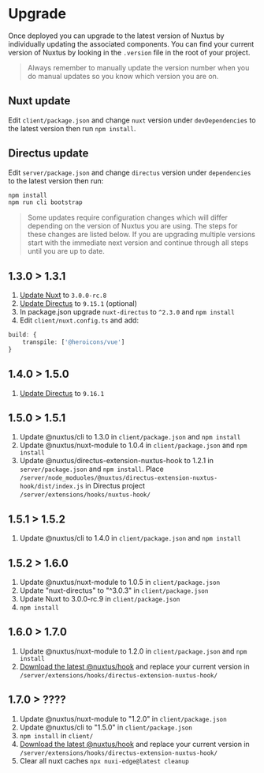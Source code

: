 # Upgrade

Once deployed you can upgrade to the latest version of Nuxtus by individually updating the associated components. You can find your current version of Nuxtus by looking in the `.version` file in the root of your project.

> Always remember to manually update the version number when you do manual updates so you know which version you are on.

## Nuxt update

Edit `client/package.json` and change `nuxt` version under `devDependencies` to the latest version then run `npm install`.

## Directus update

Edit `server/package.json` and change `directus` version under `dependencies` to the latest version then run:

```bash
npm install
npm run cli bootstrap
```

> Some updates require configuration changes which will differ depending on the version of Nuxtus you are using. The steps for these changes are listed below. If you are upgrading multiple versions start with the immediate next version and continue through all steps until you are up to date.

## 1.3.0 > 1.3.1

1. [Update Nuxt](#nuxt-update) to `3.0.0-rc.8`
2. [Update Directus](#directus-update) to `9.15.1` (optional)
3. In package.json upgrade `nuxt-directus` to `^2.3.0` and `npm install`
4. Edit `client/nuxt.config.ts` and add:

```typescript
build: {
	transpile: ['@heroicons/vue']
}
```

## 1.4.0 > 1.5.0

1. [Update Directus](#directus-update) to `9.16.1`

## 1.5.0 > 1.5.1

1. Update @nuxtus/cli to 1.3.0 in `client/package.json` and `npm install`
2. Update @nuxtus/nuxt-module to 1.0.4 in `client/package.json` and `npm install`
3. Update @nuxtus/directus-extension-nuxtus-hook to 1.2.1 in `server/package.json` and `npm install`. Place `/server/node_moduoles/@nuxtus/directus-extension-nuxtus-hook/dist/index.js` in Directus project `/server/extensions/hooks/nuxtus-hook/`

## 1.5.1 > 1.5.2

1. Update @nuxtus/cli to 1.4.0 in `client/package.json` and `npm install`

## 1.5.2 > 1.6.0

1. Update @nuxtus/nuxt-module to 1.0.5 in `client/package.json`
2. Update "nuxt-directus" to "^3.0.3" in `client/package.json`
3. Update Nuxt to 3.0.0-rc.9 in `client/package.json`
4. `npm install`

## 1.6.0 > 1.7.0

1. Update @nuxtus/nuxt-module to 1.2.0 in `client/package.json` and `npm install`
2. [Download the latest @nuxtus/hook](directus-extension.md) and replace your current version in `/server/extensions/hooks/directus-extension-nuxtus-hook/`

## 1.7.0 > ????

1. Update @nuxtus/nuxt-module to "1.2.0" in `client/package.json`
2. Update @nuxtus/cli to "1.5.0" in `client/package.json`
3. `npm install` in `client/`
4. [Download the latest @nuxtus/hook](directus-extension.md) and replace your current version in `/server/extensions/hooks/directus-extension-nuxtus-hook/`
5. Clear all nuxt caches `npx nuxi-edge@latest cleanup`